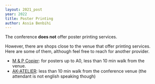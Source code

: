 ```yaml
---
layout: 2021_post
year: 2022
title: Poster Printing
author: Assia Benbihi
---
```


The conference **does not** offer poster printing services. 

However, there are shops close to the venue that offer printing services.
Here are some of them, although feel free to reach for another provider.
- [M & P Copier](https://www.mpcopier.cz/): for posters up to A0, less than 10 min walk from the
  venue.
- [AK-ATELIER](https://ak-atelier-spol-s-ro.business.site/): less than 10 min
  walk from the conference venue (the attendant is not english speaking though)
